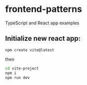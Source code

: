 # frontend-patterns
TypeScript and React app examples


## Initialize new react app:

`npm create vite@latest`

then
```BASH
cd vite-project
npm i
npm run dev
```
